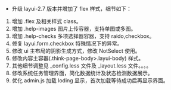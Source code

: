 * 升级 layui-2.7 版本并增加了 flex 样式，细节如下：
1. 增加 .flex 及相关样式 class。
2. 增加 .help-images  图片上传容器，支持单图或多图。
3. 增加 .help-checks  多项选择器容器，支持 raido,checkbox。
4. 修复 layui.form.checkbox 特殊情况下的异常。
5. 修改 ui 主布局的阴影生成方式，修改 NotSelect 使用。
6. 修改内容主容器(.think-page-body>.layui-body) 样式。
7. 其他细节调整见 _config.less 文件及 _layout.less 文件。。。。
8. 修改系统任务管理界面，简化数据统计及状态检测数据展示。
9. 优化 admin.js 加载 loding 显示，首次加载等待成功后再显示界面。